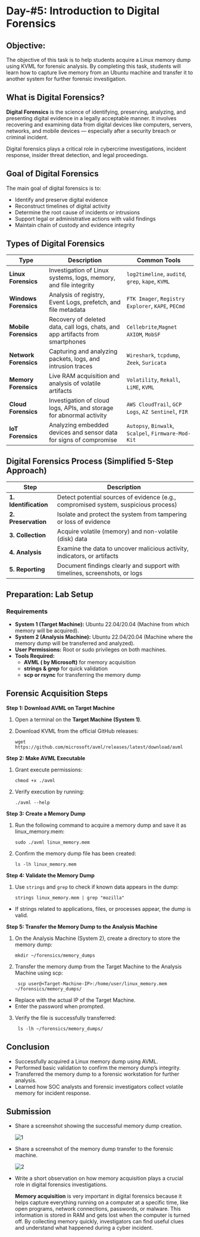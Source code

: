# Day-#5: Introduction to Digital Forensics

## Objective:
The objective of this task is to help students acquire a Linux memory dump using KVML for forensic analysis. By completing this task, students will learn how to capture live memory from an Ubuntu machine and transfer it to another system for further forensic investigation.

## What is Digital Forensics?
**Digital Forensics** is the science of identifying, preserving, analyzing, and presenting digital evidence in a legally acceptable manner. It involves recovering and examining data from digital devices like computers, servers, networks, and mobile devices — especially after a security breach or criminal incident.

Digital forensics plays a critical role in cybercrime investigations, incident response, insider threat detection, and legal proceedings.

## Goal of Digital Forensics
The main goal of digital forensics is to:

- Identify and preserve digital evidence
- Reconstruct timelines of digital activity
- Determine the root cause of incidents or intrusions
- Support legal or administrative actions with valid findings
- Maintain chain of custody and evidence integrity

## Types of Digital Forensics

|Type	|Description|	Common Tools|
|------|------|------|
|**Linux Forensics**	|Investigation of Linux systems, logs, memory, and file integrity|	`log2timeline`, `auditd`, `grep`, `kape`, `KVML`|
|**Windows Forensics**	|Analysis of registry, Event Logs, prefetch, and file metadata	|`FTK Imager`, `Registry Explorer`, `KAPE`, `PECmd`|
|**Mobile Forensics**	|Recovery of deleted data, call logs, chats, and app artifacts from smartphones	|`Cellebrite`,`Magnet AXIOM`, `MobSF`|
|**Network Forensics**	|Capturing and analyzing packets, logs, and intrusion traces	|`Wireshark`, `tcpdump`, `Zeek`, `Suricata`|
|**Memory Forensics**|	Live RAM acquisition and analysis of volatile artifacts	|`Volatility`, `Rekall`, `LiME`, `KVML`|
|**Cloud Forensics**	|Investigation of cloud logs, APIs, and storage for abnormal activity	|`AWS CloudTrail`, `GCP Logs`, `AZ Sentinel`, `FIR`|
|**IoT Forensics**	|Analyzing embedded devices and sensor data for signs of compromise|	`Autopsy`, `Binwalk`, `Scalpel`, `Firmware-Mod-Kit`|

## Digital Forensics Process (Simplified 5-Step Approach)
|Step	|Description|
|------|------|
|**1. Identification**	|Detect potential sources of evidence (e.g., compromised system, suspicious process)|
|**2. Preservation**	|Isolate and protect the system from tampering or loss of evidence|
|**3. Collection**	|Acquire volatile (memory) and non-volatile (disk) data|
|**4. Analysis**	|Examine the data to uncover malicious activity, indicators, or artifacts|
|**5. Reporting**	|Document findings clearly and support with timelines, screenshots, or logs|

## Preparation: Lab Setup
### Requirements
- **System 1 (Target Machine):** Ubuntu 22.04/20.04 (Machine from which memory will be acquired).
- **System 2 (Analysis Machine):** Ubuntu 22.04/20.04 (Machine where the memory dump will be transferred and analyzed).
- **User Permissions:** Root or sudo privileges on both machines.
- **Tools Required:**
     - **AVML ( by Microsoft)** for memory acquisition
     - **strings & grep** for quick validation
     - **scp or rsync** for transferring the memory dump

## Forensic Acquisition Steps
**Step 1: Download AVML on Target Machine**
1. Open a terminal on the **Target Machine (System 1)**.
2. Download KVML from the official GitHub releases:

       wget https://github.com/microsoft/avml/releases/latest/download/avml

**Step 2: Make AVML Executable**
1. Grant execute permissions:

       chmod +x ./avml

2. Verify execution by running:

       ./avml --help

**Step 3: Create a Memory Dump**

1. Run the following command to acquire a memory dump and save it as linux_memory.mem:

       sudo ./avml linux_memory.mem

2. Confirm the memory dump file has been created:

       ls -lh linux_memory.mem

**Step 4: Validate the Memory Dump**
1. Use `strings` and `grep` to check if known data appears in the dump:

       strings linux_memory.mem | grep "mozilla"

- If strings related to applications, files, or processes appear, the dump is valid.

**Step 5: Transfer the Memory Dump to the Analysis Machine**
1. On the Analysis Machine (System 2), create a directory to store the memory dump:

       mkdir ~/forensics/memory_dumps

2. Transfer the memory dump from the Target Machine to the Analysis Machine using scp:

        scp user@<Target-Machine-IP>:/home/user/linux_memory.mem ~/forensics/memory_dumps/

- Replace with the actual IP of the Target Machine.
- Enter the password when prompted.

3. Verify the file is successfully transferred:

        ls -lh ~/forensics/memory_dumps/

## Conclusion
- Successfully acquired a Linux memory dump using AVML.
- Performed basic validation to confirm the memory dump’s integrity.
- Transferred the memory dump to a forensic workstation for further analysis.
- Learned how SOC analysts and forensic investigators collect volatile memory for incident response.

## Submission
- Share a screenshot showing the successful memory dump creation.

  ![1](https://github.com/user-attachments/assets/7c126cfe-5fbd-45a9-8416-3455e5450337)

- Share a screenshot of the memory dump transfer to the forensic machine.

  ![2](https://github.com/user-attachments/assets/9da5e4b1-e74e-4d7d-85c5-45a6f7ac3f9e)

- Write a short observation on how memory acquisition plays a crucial role in digital forensics investigations.

  **Memory acquisition** is very important in digital forensics because it helps capture everything running on a computer at a specific time, like open 
   programs,  network connections, passwords, or malware. This information is stored in RAM and gets lost when the computer is turned off. By collecting memory 
   quickly,  investigators can find useful clues and understand what happened during a cyber incident.
